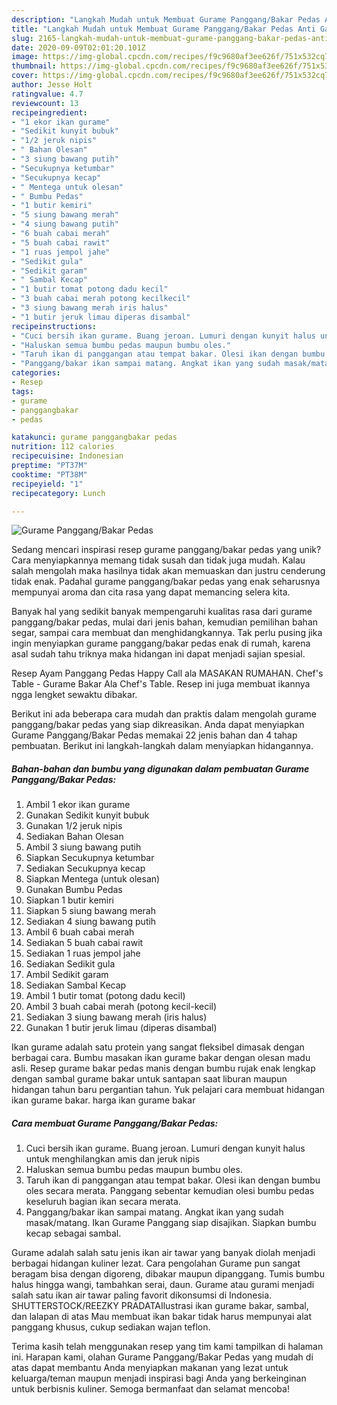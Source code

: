 ```yaml
---
description: "Langkah Mudah untuk Membuat Gurame Panggang/Bakar Pedas Anti Gagal"
title: "Langkah Mudah untuk Membuat Gurame Panggang/Bakar Pedas Anti Gagal"
slug: 2165-langkah-mudah-untuk-membuat-gurame-panggang-bakar-pedas-anti-gagal
date: 2020-09-09T02:01:20.101Z
image: https://img-global.cpcdn.com/recipes/f9c9680af3ee626f/751x532cq70/gurame-panggangbakar-pedas-foto-resep-utama.jpg
thumbnail: https://img-global.cpcdn.com/recipes/f9c9680af3ee626f/751x532cq70/gurame-panggangbakar-pedas-foto-resep-utama.jpg
cover: https://img-global.cpcdn.com/recipes/f9c9680af3ee626f/751x532cq70/gurame-panggangbakar-pedas-foto-resep-utama.jpg
author: Jesse Holt
ratingvalue: 4.7
reviewcount: 13
recipeingredient:
- "1 ekor ikan gurame"
- "Sedikit kunyit bubuk"
- "1/2 jeruk nipis"
- " Bahan Olesan"
- "3 siung bawang putih"
- "Secukupnya ketumbar"
- "Secukupnya kecap"
- " Mentega untuk olesan"
- " Bumbu Pedas"
- "1 butir kemiri"
- "5 siung bawang merah"
- "4 siung bawang putih"
- "6 buah cabai merah"
- "5 buah cabai rawit"
- "1 ruas jempol jahe"
- "Sedikit gula"
- "Sedikit garam"
- " Sambal Kecap"
- "1 butir tomat potong dadu kecil"
- "3 buah cabai merah potong kecilkecil"
- "3 siung bawang merah iris halus"
- "1 butir jeruk limau diperas disambal"
recipeinstructions:
- "Cuci bersih ikan gurame. Buang jeroan. Lumuri dengan kunyit halus untuk menghilangkan amis dan jeruk nipis"
- "Haluskan semua bumbu pedas maupun bumbu oles."
- "Taruh ikan di panggangan atau tempat bakar. Olesi ikan dengan bumbu oles secara merata. Panggang sebentar kemudian olesi bumbu pedas keseluruh bagian ikan secara merata."
- "Panggang/bakar ikan sampai matang. Angkat ikan yang sudah masak/matang. Ikan Gurame Panggang siap disajikan. Siapkan bumbu kecap sebagai sambal."
categories:
- Resep
tags:
- gurame
- panggangbakar
- pedas

katakunci: gurame panggangbakar pedas 
nutrition: 112 calories
recipecuisine: Indonesian
preptime: "PT37M"
cooktime: "PT38M"
recipeyield: "1"
recipecategory: Lunch

---
```



![Gurame Panggang/Bakar Pedas](https://img-global.cpcdn.com/recipes/f9c9680af3ee626f/751x532cq70/gurame-panggangbakar-pedas-foto-resep-utama.jpg)

Sedang mencari inspirasi resep gurame panggang/bakar pedas yang unik? Cara menyiapkannya memang tidak susah dan tidak juga mudah. Kalau salah mengolah maka hasilnya tidak akan memuaskan dan justru cenderung tidak enak. Padahal gurame panggang/bakar pedas yang enak seharusnya mempunyai aroma dan cita rasa yang dapat memancing selera kita.

Banyak hal yang sedikit banyak mempengaruhi kualitas rasa dari gurame panggang/bakar pedas, mulai dari jenis bahan, kemudian pemilihan bahan segar, sampai cara membuat dan menghidangkannya. Tak perlu pusing jika ingin menyiapkan gurame panggang/bakar pedas enak di rumah, karena asal sudah tahu triknya maka hidangan ini dapat menjadi sajian spesial.

Resep Ayam Panggang Pedas Happy Call ala MASAKAN RUMAHAN. Chef&#39;s Table - Gurame Bakar Ala Chef&#39;s Table. Resep ini juga membuat ikannya ngga lengket sewaktu dibakar.


Berikut ini ada beberapa cara mudah dan praktis dalam mengolah gurame panggang/bakar pedas yang siap dikreasikan. Anda dapat menyiapkan Gurame Panggang/Bakar Pedas memakai 22 jenis bahan dan 4 tahap pembuatan. Berikut ini langkah-langkah dalam menyiapkan hidangannya.

<!--inarticleads1-->

##### Bahan-bahan dan bumbu yang digunakan dalam pembuatan Gurame Panggang/Bakar Pedas:

1. Ambil 1 ekor ikan gurame
1. Gunakan Sedikit kunyit bubuk
1. Gunakan 1/2 jeruk nipis
1. Sediakan  Bahan Olesan
1. Ambil 3 siung bawang putih
1. Siapkan Secukupnya ketumbar
1. Sediakan Secukupnya kecap
1. Siapkan  Mentega (untuk olesan)
1. Gunakan  Bumbu Pedas
1. Siapkan 1 butir kemiri
1. Siapkan 5 siung bawang merah
1. Sediakan 4 siung bawang putih
1. Ambil 6 buah cabai merah
1. Sediakan 5 buah cabai rawit
1. Sediakan 1 ruas jempol jahe
1. Sediakan Sedikit gula
1. Ambil Sedikit garam
1. Sediakan  Sambal Kecap
1. Ambil 1 butir tomat (potong dadu kecil)
1. Ambil 3 buah cabai merah (potong kecil-kecil)
1. Sediakan 3 siung bawang merah (iris halus)
1. Gunakan 1 butir jeruk limau (diperas disambal)


Ikan gurame adalah satu protein yang sangat fleksibel dimasak dengan berbagai cara. Bumbu masakan ikan gurame bakar dengan olesan madu asli. Resep gurame bakar pedas manis dengan bumbu rujak enak lengkap dengan sambal gurame bakar untuk santapan saat liburan maupun hidangan tahun baru pergantian tahun. Yuk pelajari cara membuat hidangan ikan gurame bakar. harga ikan gurame bakar 

<!--inarticleads2-->

##### Cara membuat Gurame Panggang/Bakar Pedas:

1. Cuci bersih ikan gurame. Buang jeroan. Lumuri dengan kunyit halus untuk menghilangkan amis dan jeruk nipis
1. Haluskan semua bumbu pedas maupun bumbu oles.
1. Taruh ikan di panggangan atau tempat bakar. Olesi ikan dengan bumbu oles secara merata. Panggang sebentar kemudian olesi bumbu pedas keseluruh bagian ikan secara merata.
1. Panggang/bakar ikan sampai matang. Angkat ikan yang sudah masak/matang. Ikan Gurame Panggang siap disajikan. Siapkan bumbu kecap sebagai sambal.


Gurame adalah salah satu jenis ikan air tawar yang banyak diolah menjadi berbagai hidangan kuliner lezat. Cara pengolahan Gurame pun sangat beragam bisa dengan digoreng, dibakar maupun dipanggang. Tumis bumbu halus hingga wangi, tambahkan serai, daun. Gurame atau gurami menjadi salah satu ikan air tawar paling favorit dikonsumsi di Indonesia. SHUTTERSTOCK/REEZKY PRADATAIlustrasi ikan gurame bakar, sambal, dan lalapan di atas Mau membuat ikan bakar tidak harus mempunyai alat panggang khusus, cukup sediakan wajan teflon. 

Terima kasih telah menggunakan resep yang tim kami tampilkan di halaman ini. Harapan kami, olahan Gurame Panggang/Bakar Pedas yang mudah di atas dapat membantu Anda menyiapkan makanan yang lezat untuk keluarga/teman maupun menjadi inspirasi bagi Anda yang berkeinginan untuk berbisnis kuliner. Semoga bermanfaat dan selamat mencoba!
